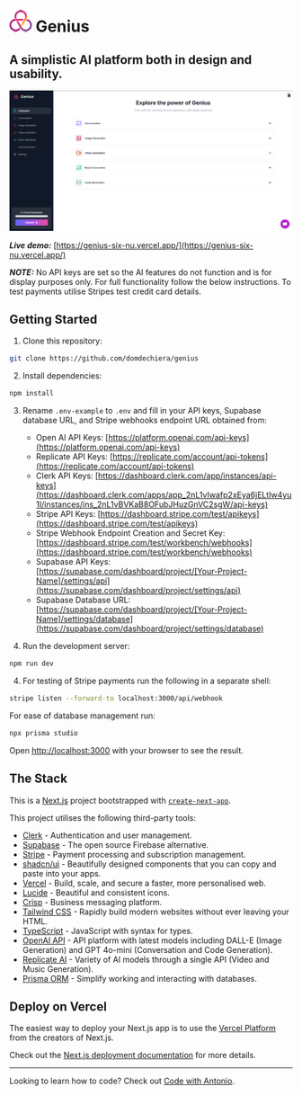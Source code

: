 # ![](genius-logo.png) Genius

## A simplistic AI platform both in design and usability.

![genius-screenshot.png](genius-screenshot.png)

***Live demo:*** [https://genius-six-nu.vercel.app/](https://genius-six-nu.vercel.app/)

***NOTE:*** No API keys are set so the AI features do not function and is for display purposes only. For full functionality follow the below instructions. To test payments utilise Stripes test credit card details.

## Getting Started

1. Clone this repository:

```bash
git clone https://github.com/domdechiera/genius
```

2. Install dependencies:

```bash
npm install
```

3. Rename `.env-example` to `.env` and fill in your API keys, Supabase database URL, and Stripe webhooks endpoint URL obtained from:

   - Open AI API Keys: [https://platform.openai.com/api-keys](https://platform.openai.com/api-keys)
   - Replicate API Keys: [https://replicate.com/account/api-tokens](https://replicate.com/account/api-tokens)
   - Clerk API Keys: [https://dashboard.clerk.com/app/instances/api-keys](https://dashboard.clerk.com/apps/app_2nL1vIwafp2xEya6jELtIw4yu1I/instances/ins_2nL1vBVKaB8OFubJHuzGnVC2sgW/api-keys)
   - Stripe API Keys: [https://dashboard.stripe.com/test/apikeys](https://dashboard.stripe.com/test/apikeys)
   - Stripe Webhook Endpoint Creation and Secret Key: [https://dashboard.stripe.com/test/workbench/webhooks](https://dashboard.stripe.com/test/workbench/webhooks)
   - Supabase API Keys: [https://supabase.com/dashboard/project/[Your-Project-Name]/settings/api](https://supabase.com/dashboard/project/settings/api)
   - Supabase Database URL: [https://supabase.com/dashboard/project/[Your-Project-Name]/settings/database](https://supabase.com/dashboard/project/settings/database)

   

4. Run the development server:

```bash
npm run dev
```

4. For testing of Stripe payments run the following in a separate shell:

```bash
stripe listen --forward-to localhost:3000/api/webhook
```

For ease of database management run:

```bash
npx prisma studio
```

Open [http://localhost:3000](http://localhost:3000) with your browser to see the result.

## The Stack

This is a [Next.js](https://nextjs.org/) project bootstrapped with [`create-next-app`](https://github.com/vercel/next.js/tree/canary/packages/create-next-app).

This project utilises the following third-party tools:

- [Clerk](https://clerk.com) - Authentication and user management.
- [Supabase](https://supabase.com) - The open source Firebase alternative.
- [Stripe](https://stripe.com) - Payment processing and subscription management.
- [shadcn/ui](https://ui.shadcn.com/) - Beautifully designed components that you can copy and paste into your apps.
- [Vercel](https://vercel.com) -  Build, scale, and secure a faster, more personalised web.
- [Lucide](https://lucide.dev/) - Beautiful and consistent icons.
- [Crisp](https://crisp.chat/) - Business messaging platform.
- [Tailwind CSS](https://tailwindcss.com/) - Rapidly build modern websites without ever leaving your HTML.
- [TypeScript](https://www.typescriptlang.org/) - JavaScript with syntax for types.
- [OpenAI API](https://platform.openai.com/) -  API platform with latest models including DALL-E (Image Generation) and  GPT 4o-mini (Conversation and Code Generation).
- [Replicate AI](https://replicate.com) - Variety of AI models through a single API (Video and Music Generation).
- [Prisma ORM](https://prisma.io) - Simplify working and interacting with databases.

## Deploy on Vercel

The easiest way to deploy your Next.js app is to use the [Vercel Platform](https://vercel.com) from the creators of Next.js.

Check out the [Next.js deployment documentation](https://nextjs.org/docs/deployment) for more details.

---

Looking to learn how to code? Check out [Code with Antonio](https://www.codewithantonio.com/).

